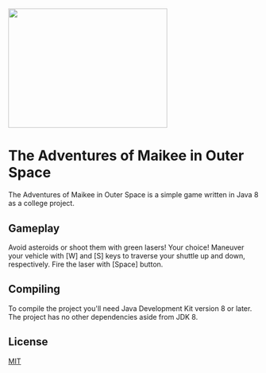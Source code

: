 # <img src="https://i.imgur.com/ATrHvQ5.jpg" width=320 height=240/>

# The Adventures of Maikee in Outer Space
The Adventures of Maikee in Outer Space is a simple game written in Java 8 as a college project.

## Gameplay
Avoid asteroids or shoot them with green lasers! Your choice!
Maneuver your vehicle with \[W] and \[S] keys to traverse your shuttle up and down, respectively.
Fire the laser with \[Space] button.

## Compiling
To compile the project you'll need Java Development Kit version 8 or later.
The project has no other dependencies aside from JDK 8.

## License
[MIT](https://choosealicense.com/licenses/mit/)
